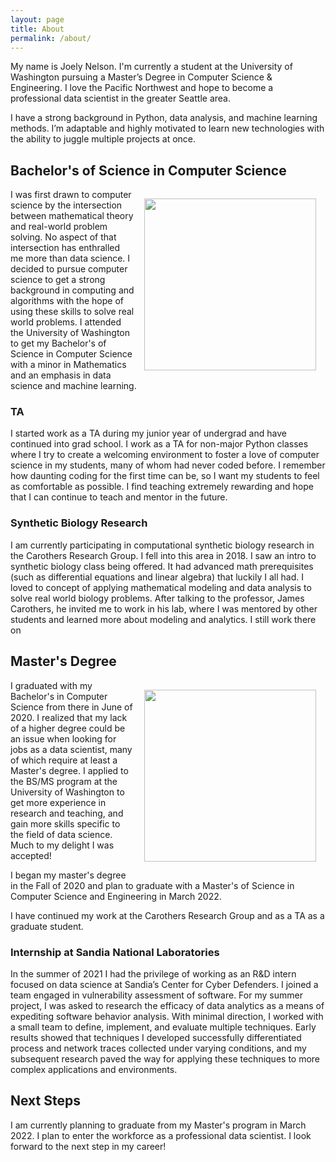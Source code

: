 ```yaml
---
layout: page
title: About
permalink: /about/
---
```

My name is Joely Nelson. I'm currently a student at the University of Washington pursuing a Master’s Degree in Computer Science & Engineering. I love the Pacific Northwest and hope to become a professional data scientist in the greater Seattle area.

I have a strong background in Python, data analysis, and machine learning methods. I’m adaptable and highly motivated to learn new technologies with the ability to juggle multiple projects at once.

## Bachelor's of Science in Computer Science
<img style="float: right; width:275px; padding:15px" src="https://joely-nelson.github.io/images/Engineering Discovering Days.jpg"> 

I was first drawn to computer science by the intersection between mathematical theory and real-world problem solving. No aspect of that intersection has enthralled me more than data science. I decided to pursue computer science to get a strong background in computing and algorithms with the hope of using these skills to solve real world problems. I attended the University of Washington to get my Bachelor's of Science in Computer Science with a minor in Mathematics and an emphasis in data science and machine learning.

### TA 
I started work as a TA during my junior year of undergrad and have continued into grad school. I work as a TA for non-major Python classes where I try to create a welcoming environment to foster a love of computer science in my students, many of whom had never coded before. I remember how daunting coding for the first time can be, so I want my students to feel as comfortable as possible. I find teaching extremely rewarding and hope that I can continue to teach and mentor in the future.

### Synthetic Biology Research
I am currently participating in computational synthetic biology research in the Carothers Research Group. I fell into this area in 2018. I saw an intro to synthetic biology class being offered. It had advanced math prerequisites (such as differential equations and linear algebra) that luckily I all had. I loved to concept of applying mathematical modeling and data analysis to solve real world biology problems. After talking to the professor, James Carothers, he invited me to work in his lab, where I was mentored by other students and learned more about modeling and analytics. I still work there on 

## Master's Degree
<img style="float: right; width:275px; padding:15px" src="https://joely-nelson.github.io/images/Joely Nelson Grad.jpg"> 
I graduated with my Bachelor's in Computer Science from there in June of 2020. I realized that my lack of a higher degree could be an issue when looking for jobs as a data scientist, many of which require at least a Master's degree. I applied to the BS/MS program at the University of Washington to get more experience in research and teaching, and gain more skills specific to the field of data science. Much to my delight I was accepted! 

I began my master's degree in the Fall of 2020 and plan to graduate with a Master's of Science in Computer Science and Engineering in March 2022.

I have continued my work at the Carothers Research Group and as a TA as a graduate student.

### Internship at Sandia National Laboratories
In the summer of 2021 I had the privilege of working as an R&D intern focused on data science at Sandia’s Center for Cyber Defenders. I joined a team engaged in vulnerability assessment of software. For my summer project, I was asked to research the efficacy of data analytics as a means of expediting software behavior analysis. With minimal direction, I worked with a small team to define, implement, and evaluate multiple techniques. Early results showed that techniques I developed successfully differentiated process and network traces collected under varying conditions, and my subsequent research paved the way for applying these techniques to more complex applications and environments. 


## Next Steps
I am currently planning to graduate from my Master's program in March 2022. I plan to enter the workforce as a professional data scientist. I look forward to the next step in my career!

